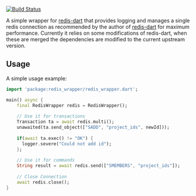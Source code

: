 [![Build Status](https://ci.eknoes.de/buildStatus/icon?job=redis-dart-wrapper%2Fmaster)](https://ci.eknoes.de/job/redis-dart-wrapper/job/master/)

A simple wrapper for [redis-dart](https://github.com/ra1u/redis-dart/) that provides logging and manages a single redis connection as recommended by the author of [redis-dart](https://github.com/ra1u/redis-dart/issues/5#issuecomment-279018105) for maximum performance.
Currently it relies on some modifications of redis-dart, when these are merged the dependencies are modified to the current upstream version.

## Usage

A simple usage example:

```dart
import 'package:redis_wrapper/redis_wrapper.dart';

main() async {
    final RedisWrapper redis = RedisWrapper();
  
    // Use it for transactions
    Transaction ta = await redis.multi();
    unawaited(ta.send_object(["SADD", "project_ids", newId]));
    
    if(await ta.exec() != "OK") {
      logger.severe("Could not add id");
    };
    
    // Use it for commands
    String result = await redis.send(["SMEMBERS", "project_ids"]);
    
    // Close Connection
    await redis.close();
}
```